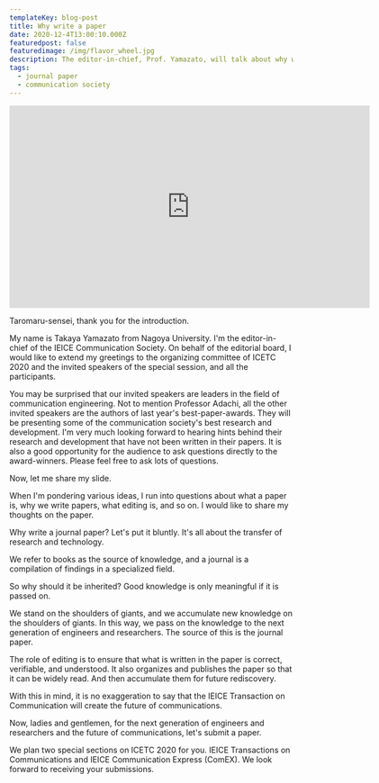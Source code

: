 ```yaml
---
templateKey: blog-post
title: Why write a paper
date: 2020-12-4T13:00:10.000Z
featuredpost: false
featuredimage: /img/flavor_wheel.jpg
description: The editor-in-chief, Prof. Yamazato, will talk about why write journal paper.  This presentation is a part of opening remark of specail session by editorial board at the first Communication Society falg-ship conference, ICETC.
tags:
  - journal paper
  - communication society
---
```

<iframe src="https://player.vimeo.com/video/491092904" width="640" height="360" frameborder="0" allow="autoplay; fullscreen" allowfullscreen></iframe>

Taromaru-sensei, thank you for the introduction.

My name is Takaya Yamazato from Nagoya University.
I'm the editor-in-chief of the IEICE Communication Society.
On behalf of the editorial board, I would like to extend my greetings to the organizing committee of ICETC 2020 and the invited speakers of the special session, and all the participants.

You may be surprised that our invited speakers are leaders in the field of communication engineering.   Not to mention Professor Adachi, all the other invited speakers are the authors of last year's best-paper-awards. They will be presenting some of the communication society's best research and development.
 I'm very much looking forward to hearing hints behind their research and development that have not been written in their papers.
It is also a good opportunity for the audience to ask questions directly to the award-winners. Please feel free to ask lots of questions.

Now, let me share my slide.

When I'm pondering various ideas, I run into questions about what a paper is, why we write papers, what editing is, and so on.
I would like to share my thoughts on the paper.

Why write a journal paper? Let's put it bluntly. 
It's all about the transfer of research and technology. 

We refer to books as the source of knowledge, and a journal is a compilation of findings in a specialized field. 

So why should it be inherited? 
Good knowledge is only meaningful if it is passed on. 

We stand on the shoulders of giants, and we accumulate new knowledge on the shoulders of giants. In this way, we pass on the knowledge to the next generation of engineers and researchers. 
The source of this is the journal paper. 

The role of editing is to ensure that what is written in the paper is correct, verifiable, and understood. It also organizes and publishes the paper so that it can be widely read. And then accumulate them for future rediscovery. 

With this in mind, it is no exaggeration to say that the IEICE Transaction on Communication will create the future of communications.

Now, ladies and gentlemen, for the next generation of engineers and researchers and the future of communications, let's submit a paper. 

We plan two special sections on ICETC 2020 for you.
IEICE Transactions on Communications and IEICE Communication Express (ComEX).
We look forward to receiving your submissions.
